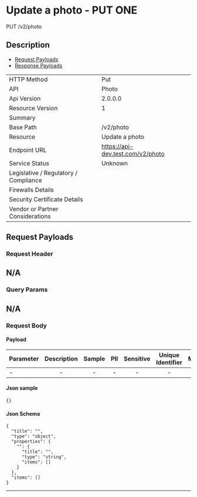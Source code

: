 # Update a photo - PUT ONE

PUT /v2/photo

## Description



* [Request Payloads](#request-payloads)
* [Response Payloads](#response-payloads)

|                                       |                                                 |
| ------------------------------------- | ----------------------------------------------- |
| HTTP Method                           | Put                                         |
| API                                   | Photo                                           |
| Api Version                           | 2.0.0.0                                         |
| Resource Version                      | 1                                               |
| Summary                               |                                       |
| Base Path                             | /v2/photo                                     |
| Resource                              | Update a photo                                      |
| Endpoint URL                          | https://api-dev.test.com/v2/photo              |
| Service Status                        | Unknown                                         |
| Legislative / Regulatory / Compliance |                                             |
| Firewalls Details                     |                                              |
| Security Certificate Details          |                                              |
| Vendor or Partner Considerations      |                                             |

## Request Payloads

### Request Header


N/A
---

### Query Params


N/A
---

### Request Body

#### Payload 



| Parameter | Description | Sample | PII | Sensitive | Unique Identifier | Mandatory | Default | Details |
| :----- | :-----: | :-----: | :-----: | :-----: | :-----: | :-----: | :-----: | :----- |
| - | - | - | - | - | - | - | - | - |



#### Json sample
```
{}
```


#### Json Schema
```
{
  "title": "",
  "type": "object",
  "properties": {
    "": {
      "title": "",
      "type": "string",
      "items": []
    }
  },
  "items": []
}
```

---